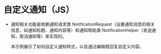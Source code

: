 # 自定义通知（JS）<a name="ZH-CN_TOPIC_0000001080439574"></a>

-   通知相关功能是依赖通知请求类 NotificationRequest（设置通知消息的相关信息，如通知标题、通知内容等）和通知帮助类 NotificationHelper（发送通知，取消通知等）来实现的。

    本示例展示了如何自定义通知样式，以及通过编辑框回复自定义内容。
